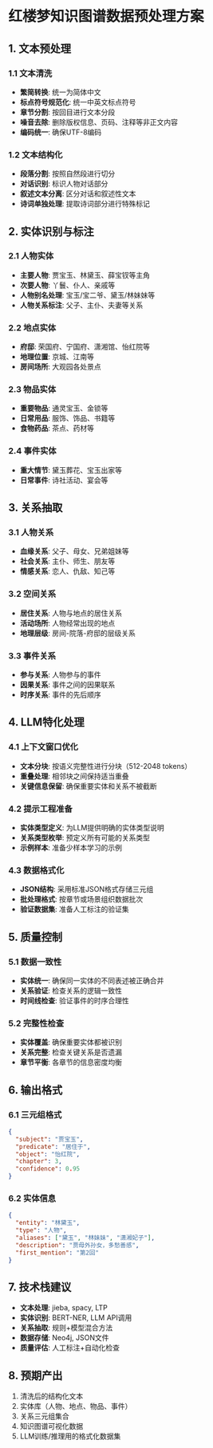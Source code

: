 # 红楼梦知识图谱数据预处理方案

## 1. 文本预处理

### 1.1 文本清洗

- **繁简转换**: 统一为简体中文
- **标点符号规范化**: 统一中英文标点符号
- **章节分割**: 按回目进行文本分段
- **噪音去除**: 删除版权信息、页码、注释等非正文内容
- **编码统一**: 确保UTF-8编码

### 1.2 文本结构化

- **段落分割**: 按照自然段进行切分
- **对话识别**: 标识人物对话部分
- **叙述文本分离**: 区分对话和叙述性文本
- **诗词单独处理**: 提取诗词部分进行特殊标记

## 2. 实体识别与标注

### 2.1 人物实体

- **主要人物**: 贾宝玉、林黛玉、薛宝钗等主角
- **次要人物**: 丫鬟、仆人、亲戚等
- **人物别名处理**: 宝玉/宝二爷、黛玉/林妹妹等
- **人物关系标注**: 父子、主仆、夫妻等关系

### 2.2 地点实体

- **府邸**: 荣国府、宁国府、潇湘馆、怡红院等
- **地理位置**: 京城、江南等
- **房间场所**: 大观园各处景点

### 2.3 物品实体

- **重要物品**: 通灵宝玉、金锁等
- **日常用品**: 服饰、饰品、书籍等
- **食物药品**: 茶点、药材等

### 2.4 事件实体

- **重大情节**: 黛玉葬花、宝玉出家等
- **日常事件**: 诗社活动、宴会等

## 3. 关系抽取

### 3.1 人物关系

- **血缘关系**: 父子、母女、兄弟姐妹等
- **社会关系**: 主仆、师生、朋友等
- **情感关系**: 恋人、仇敌、知己等

### 3.2 空间关系

- **居住关系**: 人物与地点的居住关系
- **活动场所**: 人物经常出现的地点
- **地理层级**: 房间-院落-府邸的层级关系

### 3.3 事件关系

- **参与关系**: 人物参与的事件
- **因果关系**: 事件之间的因果联系
- **时序关系**: 事件的先后顺序

## 4. LLM特化处理

### 4.1 上下文窗口优化

- **文本分块**: 按语义完整性进行分块（512-2048 tokens）
- **重叠处理**: 相邻块之间保持适当重叠
- **关键信息保留**: 确保重要实体和关系不被截断

### 4.2 提示工程准备

- **实体类型定义**: 为LLM提供明确的实体类型说明
- **关系类型枚举**: 预定义所有可能的关系类型
- **示例样本**: 准备少样本学习的示例

### 4.3 数据格式化

- **JSON结构**: 采用标准JSON格式存储三元组
- **批处理格式**: 按章节或场景组织数据批次
- **验证数据集**: 准备人工标注的验证集

## 5. 质量控制

### 5.1 数据一致性

- **实体统一**: 确保同一实体的不同表述被正确合并
- **关系验证**: 检查关系的逻辑一致性
- **时间线检查**: 验证事件的时序合理性

### 5.2 完整性检查

- **实体覆盖**: 确保重要实体都被识别
- **关系完整**: 检查关键关系是否遗漏
- **章节平衡**: 各章节的信息密度均衡

## 6. 输出格式

### 6.1 三元组格式

```json
{
  "subject": "贾宝玉",
  "predicate": "居住于",
  "object": "怡红院",
  "chapter": 3,
  "confidence": 0.95
}
```

### 6.2 实体信息

```json
{
  "entity": "林黛玉",
  "type": "人物",
  "aliases": ["黛玉", "林妹妹", "潇湘妃子"],
  "description": "贾母外孙女，多愁善感",
  "first_mention": "第2回"
}
```

## 7. 技术栈建议

- **文本处理**: jieba, spacy, LTP
- **实体识别**: BERT-NER, LLM API调用
- **关系抽取**: 规则+模型混合方法
- **数据存储**: Neo4j, JSON文件
- **质量评估**: 人工标注+自动化检查

## 8. 预期产出

1. 清洗后的结构化文本
2. 实体库（人物、地点、物品、事件）
3. 关系三元组集合
4. 知识图谱可视化数据
5. LLM训练/推理用的格式化数据集
